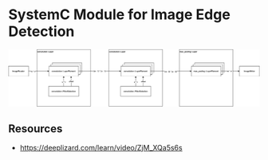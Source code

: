 # SystemC Module for Image Edge Detection

![Overview](./edge-detection-overview.drawio.png)

## Resources

- https://deeplizard.com/learn/video/ZjM_XQa5s6s
